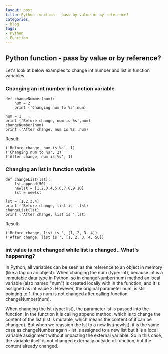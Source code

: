 ```yaml
---
layout: post
title: Python function - pass by value or by reference?
categories:
- blog
tags:
- Python
- Function
---
```


## Python function - pass by value or by reference?

Let's look at below examples to change int number and list in function variables. 

### Changing an int number in function variable

```
def changeNumber(num):
	num = 2
	print ('Changing num to %s',num)

num = 1
print ('Before change, num is %s',num)
changeNumber(num)
print ('After change, num is %s',num)
```

Result:

```
('Before change, num is %s', 1)
('Changing num to %s', 2)
('After change, num is %s', 1)
```

### Changing an list in function variable

```
def changeList(lst):
	lst.append(50)
	newlst = [1,2,3,4,5,6,7,8,9,10]
	lst = newlst

lst = [1,2,3,4]
print ('Before change, list is ',lst)
changeList(lst)
print ('After change, list is ',lst)
```

Result:

```
('Before change, list is ', [1, 2, 3, 4])
('After change, list is ', [1, 2, 3, 4, 50])
```

### int value is not changed while list is changed.. What's happening?

In Python, all variables can be seen as the reference to an object in memory (like a tag on an object). When changing the num (type: int), because int is a immutable data type in Python, so in changeNumber(num) method an local variable (also named "num") is created locally with in the function, and it is assigned as int value 2. However, the original parameter num, is still pointing to 1, thus num is not changed after calling function changeNumber(num).

When changing the lst (type: list), the parameter lst is passed into the function. In the function it is calling append method, which is to change the content of the list (list is mutable, which means the content of it can be changed). But when we reassign the lst to a new list(newlst), it is the same case as changeNumber again - lst is assigned to a new list but it is a local variable assignment without impacting the external variable. So in this case, the variable itself is not changed externally outside of function, but the content already changed. 

